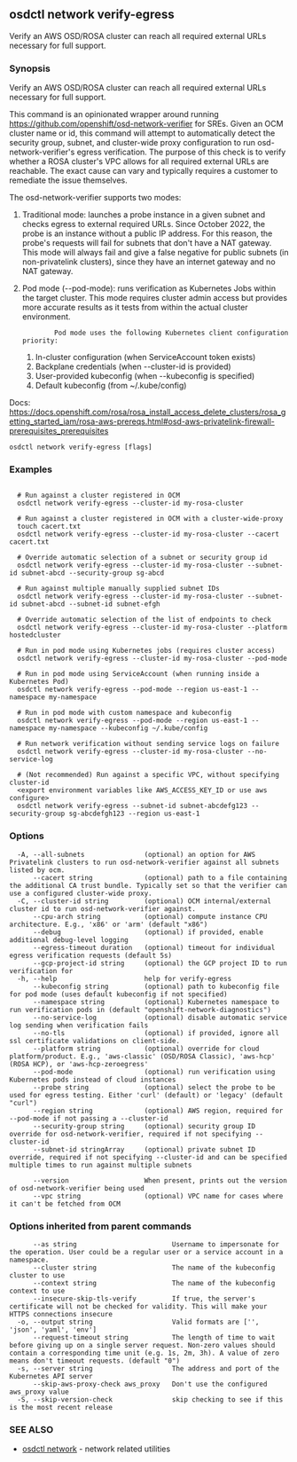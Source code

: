 ## osdctl network verify-egress

Verify an AWS OSD/ROSA cluster can reach all required external URLs necessary for full support.

### Synopsis

Verify an AWS OSD/ROSA cluster can reach all required external URLs necessary for full support.

  This command is an opinionated wrapper around running https://github.com/openshift/osd-network-verifier for SREs.
  Given an OCM cluster name or id, this command will attempt to automatically detect the security group, subnet, and
  cluster-wide proxy configuration to run osd-network-verifier's egress verification. The purpose of this check is to
  verify whether a ROSA cluster's VPC allows for all required external URLs are reachable. The exact cause can vary and
  typically requires a customer to remediate the issue themselves.

  The osd-network-verifier supports two modes:
  1. Traditional mode: launches a probe instance in a given subnet and checks egress to external required URLs.
     Since October 2022, the probe is an instance without a public IP address. For this reason, the probe's requests
     will fail for subnets that don't have a NAT gateway. This mode will always fail and give a false negative for
     public subnets (in non-privatelink clusters), since they have an internet gateway and no NAT gateway.
  2. Pod mode (--pod-mode): runs verification as Kubernetes Jobs within the target cluster. This mode requires
     cluster admin access but provides more accurate results as it tests from within the actual cluster environment.
     
                 Pod mode uses the following Kubernetes client configuration priority:
      1. In-cluster configuration (when ServiceAccount token exists)
      2. Backplane credentials (when --cluster-id is provided)
      3. User-provided kubeconfig (when --kubeconfig is specified)
      4. Default kubeconfig (from ~/.kube/config)

  Docs: https://docs.openshift.com/rosa/rosa_install_access_delete_clusters/rosa_getting_started_iam/rosa-aws-prereqs.html#osd-aws-privatelink-firewall-prerequisites_prerequisites

```
osdctl network verify-egress [flags]
```

### Examples

```

  # Run against a cluster registered in OCM
  osdctl network verify-egress --cluster-id my-rosa-cluster

  # Run against a cluster registered in OCM with a cluster-wide-proxy
  touch cacert.txt
  osdctl network verify-egress --cluster-id my-rosa-cluster --cacert cacert.txt

  # Override automatic selection of a subnet or security group id
  osdctl network verify-egress --cluster-id my-rosa-cluster --subnet-id subnet-abcd --security-group sg-abcd

  # Run against multiple manually supplied subnet IDs
  osdctl network verify-egress --cluster-id my-rosa-cluster --subnet-id subnet-abcd --subnet-id subnet-efgh

  # Override automatic selection of the list of endpoints to check
  osdctl network verify-egress --cluster-id my-rosa-cluster --platform hostedcluster

  # Run in pod mode using Kubernetes jobs (requires cluster access)
  osdctl network verify-egress --cluster-id my-rosa-cluster --pod-mode

  # Run in pod mode using ServiceAccount (when running inside a Kubernetes Pod)
  osdctl network verify-egress --pod-mode --region us-east-1 --namespace my-namespace

  # Run in pod mode with custom namespace and kubeconfig
  osdctl network verify-egress --pod-mode --region us-east-1 --namespace my-namespace --kubeconfig ~/.kube/config

  # Run network verification without sending service logs on failure
  osdctl network verify-egress --cluster-id my-rosa-cluster --no-service-log

  # (Not recommended) Run against a specific VPC, without specifying cluster-id
  <export environment variables like AWS_ACCESS_KEY_ID or use aws configure>
  osdctl network verify-egress --subnet-id subnet-abcdefg123 --security-group sg-abcdefgh123 --region us-east-1
```

### Options

```
  -A, --all-subnets               (optional) an option for AWS Privatelink clusters to run osd-network-verifier against all subnets listed by ocm.
      --cacert string             (optional) path to a file containing the additional CA trust bundle. Typically set so that the verifier can use a configured cluster-wide proxy.
  -C, --cluster-id string         (optional) OCM internal/external cluster id to run osd-network-verifier against.
      --cpu-arch string           (optional) compute instance CPU architecture. E.g., 'x86' or 'arm' (default "x86")
      --debug                     (optional) if provided, enable additional debug-level logging
      --egress-timeout duration   (optional) timeout for individual egress verification requests (default 5s)
      --gcp-project-id string     (optional) the GCP project ID to run verification for
  -h, --help                      help for verify-egress
      --kubeconfig string         (optional) path to kubeconfig file for pod mode (uses default kubeconfig if not specified)
      --namespace string          (optional) Kubernetes namespace to run verification pods in (default "openshift-network-diagnostics")
      --no-service-log            (optional) disable automatic service log sending when verification fails
      --no-tls                    (optional) if provided, ignore all ssl certificate validations on client-side.
      --platform string           (optional) override for cloud platform/product. E.g., 'aws-classic' (OSD/ROSA Classic), 'aws-hcp' (ROSA HCP), or 'aws-hcp-zeroegress'
      --pod-mode                  (optional) run verification using Kubernetes pods instead of cloud instances
      --probe string              (optional) select the probe to be used for egress testing. Either 'curl' (default) or 'legacy' (default "curl")
      --region string             (optional) AWS region, required for --pod-mode if not passing a --cluster-id
      --security-group string     (optional) security group ID override for osd-network-verifier, required if not specifying --cluster-id
      --subnet-id stringArray     (optional) private subnet ID override, required if not specifying --cluster-id and can be specified multiple times to run against multiple subnets

      --version                   When present, prints out the version of osd-network-verifier being used
      --vpc string                (optional) VPC name for cases where it can't be fetched from OCM
```

### Options inherited from parent commands

```
      --as string                        Username to impersonate for the operation. User could be a regular user or a service account in a namespace.
      --cluster string                   The name of the kubeconfig cluster to use
      --context string                   The name of the kubeconfig context to use
      --insecure-skip-tls-verify         If true, the server's certificate will not be checked for validity. This will make your HTTPS connections insecure
  -o, --output string                    Valid formats are ['', 'json', 'yaml', 'env']
      --request-timeout string           The length of time to wait before giving up on a single server request. Non-zero values should contain a corresponding time unit (e.g. 1s, 2m, 3h). A value of zero means don't timeout requests. (default "0")
  -s, --server string                    The address and port of the Kubernetes API server
      --skip-aws-proxy-check aws_proxy   Don't use the configured aws_proxy value
  -S, --skip-version-check               skip checking to see if this is the most recent release
```

### SEE ALSO

* [osdctl network](osdctl_network.md)	 - network related utilities


